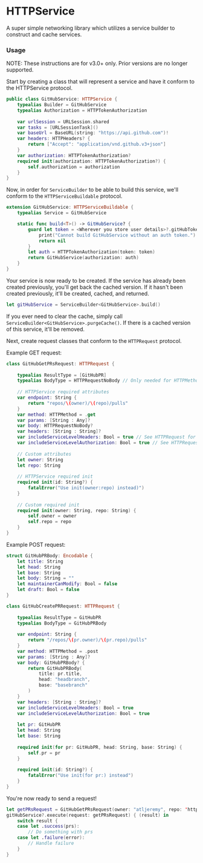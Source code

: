 # HTTPService
A super simple networking library which utilizes a service builder to construct and cache services.

### Usage
NOTE: These instructions are for v3.0+ only. Prior versions are no longer supported.

Start by creating a class that will represent a service and have it conform to the HTTPService protocol.
```swift
public class GitHubService: HTTPService {
    typealias Builder = GitHubService
    typealias Authorization = HTTPTokenAuthorization
    
    var urlSession = URLSession.shared
    var tasks = [URLSessionTask]()
    var baseUrl = BaseURL(string: "https://api.github.com")!
    var headers: HTTPHeaders? {
        return ["Accept": "application/vnd.github.v3+json"]
    }
    var authorization: HTTPTokenAuthorization?
    required init(authorization: HTTPTokenAuthorization?) {
        self.authorization = authorization
    }
}
```

Now, in order for `ServiceBuilder` to be able to build this service, we'll conform to the `HTTPServiceBuildable` protocol.
```swift
extension GitHubService: HTTPServiceBuildable {
    typealias Service = GitHubService

    static func build<T>() -> GitHubService? {
        guard let token = <Wherever you store user details>?.gitHubToken else {
            print("Cannot build GitHubService without an auth token.")
            return nil
        }
        let auth = HTTPTokenAuthorization(token: token)
        return GitHubService(authorization: auth)
    }
}
```

Your service is now ready to be created. If the service has already been created previously, you'll get back the cached version. If it hasn't been created previously, it'll be created, cached, and returned.
```swift
let gitHubService = ServiceBuilder<GitHubService>.build()
```

If you ever need to clear the cache, simply call `ServiceBuilder<GitHubService>.purgeCache()`. If there is a cached version of this service, it'll be removed.

Next, create request classes that conform to the `HTTPRequest` protocol.

Example GET request:
```swift
class GitHubGetPRsRequest: HTTPRequest {
    
    typealias ResultType = [GitHubPR]
    typealias BodyType = HTTPRequestNoBody // Only needed for HTTPMethod.post, HTTPMethod.put, or HTTPMethod.patch requests
    
    // HTTPService required attributes
    var endpoint: String {
        return "repos/\(owner)/\(repo)/pulls"
    }
    var method: HTTPMethod = .get
    var params: [String : Any]?
    var body: HTTPRequestNoBody?
    var headers: [String : String]?
    var includeServiceLevelHeaders: Bool = true // See HTTPRequest for details on usage
    var includeServiceLevelAuthorization: Bool = true // See HTTPRequest for details on usage
    
    // Custom attributes
    let owner: String
    let repo: String
    
    // HTTPService required init
    required init(id: String?) {
        fatalError("Use init(owner:repo) instead)")
    }
    
    // Custom required init
    required init(owner: String, repo: String) {
        self.owner = owner
        self.repo = repo
    }
}
```

Example POST request:
```swift
struct GitHubPRBody: Encodable {
    let title: String
    let head: String
    let base: String
    let body: String = ""
    let maintainerCanModify: Bool = false
    let draft: Bool = false
}

class GitHubCreatePRRequest: HTTPRequest {
    
    typealias ResultType = GitHubPR
    typealias BodyType = GitHubPRBody
    
    var endpoint: String {
        return "/repos/\(pr.owner)/\(pr.repo)/pulls"
    }
    var method: HTTPMethod = .post
    var params: [String : Any]?
    var body: GitHubPRBody? {
        return GitHubPRBody(
            title: pr.title,
            head: "headbranch",
            base: "basebranch"
        )
    }
    var headers: [String : String]?
    var includeServiceLevelHeaders: Bool = true
    var includeServiceLevelAuthorization: Bool = true
    
    let pr: GitHubPR
    let head: String
    let base: String
    
    required init(for pr: GitHubPR, head: String, base: String) {
        self.pr = pr
    }
    
    required init(id: String?) {
        fatalError("Use init(for pr:) instead")
    }
}
```


You're now ready to send a request!
```swift
let getPRsRequest = GitHubGetPRsRequest(owner: "atljeremy", repo: 'httpservice')
gitHubService?.execute(request: getPRsRequest) { (result) in
    switch result {
    case let .success(prs):
        // Do something with prs
    case let .failure(error):
        // Handle failure
    }
}
```
